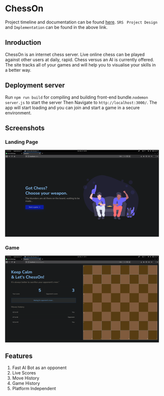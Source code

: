 # ChessOn

Project timeline and documentation can be found <a href="https://drive.google.com/drive/folders/1Gze3XuK6Gm6swOsmZ5Pfy1-UgH1pGbxp?usp=sharing">here</a>.
`SRS ` `Project Design` and `Implementation` can be found in the above link.

## Inroduction
ChessOn is an internet chess server. Live online chess can be played against other users at daily, rapid. Chess versus an AI is currently offered. The site tracks all of your games and will help you to visualise your skills in a better way.

## Deployment server
Run `npm run build` for compiling and building front-end bundle.`nodemon server.js` to start the server Then  Navigate to `http://localhost:3000/`.
The app will start loading and you can join and start a game in a secure environment.

## Screenshots
### Landing Page
<img src="/ss/1.png"></img>

### Game 
<img src="/ss/2.png"></img>

## Features
1. Fast AI Bot as an opponent 
2. Live Scores
3. Move History
4. Game History
4. Platform Independent
